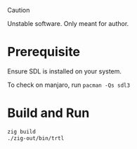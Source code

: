 > [!CAUTION]
> Unstable software. Only meant for author.

# Prerequisite
Ensure SDL is installed on your system.

To check on manjaro, run `pacman -Qs sdl3`

# Build and Run
```sh
zig build
./zig-out/bin/trtl
```
